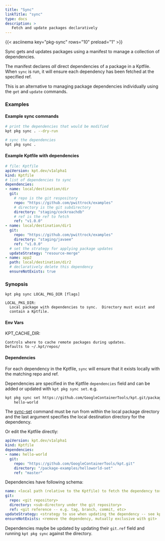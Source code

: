 ```yaml
---
title: "Sync"
linkTitle: "sync"
type: docs
description: >
   Fetch and update packages declaratively
---
```


{{< asciinema key="pkg-sync" rows="10" preload="1" >}}

Sync gets and updates packages using a manifest to manage a collection
of dependencies.

The manifest declares *all* direct dependencies of a package in a Kptfile.
When `sync` is run, it will ensure each dependency has been fetched at the
specified ref.

This is an alternative to managing package dependencies individually using
the `get` and `update` commands.

### Examples

#### Example sync commands

```sh
# print the dependencies that would be modified
kpt pkg sync . --dry-run
```

```sh
# sync the dependencies
kpt pkg sync .
```

#### Example Kptfile with dependencies

```yaml
# file: Kptfile
apiVersion: kpt.dev/v1alpha1
kind: Kptfile
# list of dependencies to sync
dependencies:
- name: local/destination/dir
  git:
    # repo is the git respository
    repo: "https://github.com/pwittrock/examples"
    # directory is the git subdirectory
    directory: "staging/cockroachdb"
    # ref is the ref to fetch
    ref: "v1.0.0"
- name: local/destination/dir1
  git:
    repo: "https://github.com/pwittrock/examples"
    directory: "staging/javaee"
    ref: "v1.0.0"
  # set the strategy for applying package updates
  updateStrategy: "resource-merge"
- name: app2
  path: local/destination/dir2
  # declaratively delete this dependency
  ensureNotExists: true
```

### Synopsis

    kpt pkg sync LOCAL_PKG_DIR [flags]

    LOCAL_PKG_DIR:
      Local package with dependencies to sync.  Directory must exist and
      contain a Kptfile.

#### Env Vars

  KPT_CACHE_DIR:

    Controls where to cache remote packages during updates.
    Defaults to ~/.kpt/repos/

#### Dependencies

For each dependency in the Kptfile, `sync` will ensure that it exists
locally with the matching repo and ref.

Dependencies are specified in the Kptfile `dependencies` field and can be
added or updated with `kpt pkg sync set`.  e.g.

```sh
kpt pkg sync set https://github.com/GoogleContainerTools/kpt.git/package-examples/helloworld-set \
    hello-world
```

The [sync-set] command must be run from within the local package directory and the
last argument specifies the local destination directory for the dependency.

Or edit the Kptfile directly:

```yaml
apiVersion: kpt.dev/v1alpha1
kind: Kptfile
dependencies:
- name: hello-world
  git:
    repo: "https://github.com/GoogleContainerTools/kpt.git"
    directory: "/package-examples/helloworld-set"
    ref: "master"
```

Dependencies have following schema:

```yaml
name: <local path (relative to the Kptfile) to fetch the dependency to>
git:
  repo: <git repository>
  directory: <sub-directory under the git repository>
  ref: <git reference -- e.g. tag, branch, commit, etc>
updateStrategy: <strategy to use when updating the dependency -- see kpt help update for more details>
ensureNotExists: <remove the dependency, mutually exclusive with git>
```

Dependencies maybe be updated by updating their `git.ref` field and running `kpt pkg sync`
against the directory.

[sync-set]: set

